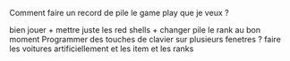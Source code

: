 Comment faire un record de pile le game play que je veux ?

bien jouer + mettre juste les red shells + changer pile le rank au bon moment
Programmer des touches de clavier sur plusieurs fenetres ?
faire les voitures artificiellement et les item et les ranks